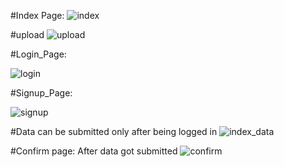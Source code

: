 #Index Page:
![index](https://github.com/Saumyen10/Creative_labs/assets/123822223/697e021f-2992-480b-8250-b54274caa406)


#upload
![upload](https://github.com/Saumyen10/Creative_labs/assets/123822223/ef938ed5-e2c3-4bba-84fc-df11221145e0)

#Login_Page:

![login](https://github.com/Saumyen10/Creative_labs/assets/123822223/3d077f92-b41f-4397-bb28-e2e8907d55b8)

#Signup_Page:

![signup](https://github.com/Saumyen10/Creative_labs/assets/123822223/bbbebe4f-b25a-4e9c-af5d-55e7b74a834f)


#Data can be submitted only after being logged in
![index_data](https://github.com/Saumyen10/Creative_labs/assets/123822223/95e3e005-0c65-4d44-9e0a-0be74c449ca4)


#Confirm page: After data got submitted
![confirm](https://github.com/Saumyen10/Creative_labs/assets/123822223/ccef4fba-8da4-4d0f-9f24-4a23a22cff7b)
